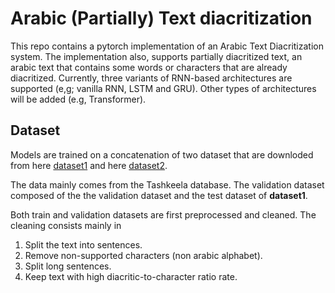# Arabic (Partially) Text diacritization

This repo contains a pytorch implementation of an Arabic Text Diacritization system.
The implementation also, supports partially diacritized text, an arabic text that contains
some words or characters that are already diacritized.
Currently, three variants of RNN-based architectures are supported (e,g; vanilla RNN, LSTM and GRU).
Other types of architectures will be added (e.g, Transformer).

## Dataset

Models are trained on a concatenation of two dataset that are downloded from here [dataset1](https://github.com/AliOsm/arabic-text-diacritization/tree/master/dataset) and here
[dataset2](https://github.com/AliOsm/shakkelha/tree/master/dataset).

The data mainly comes from the Tashkeela database.
The validation dataset composed of the the validation dataset and the test dataset of **dataset1**.

Both train and validation datasets are first preprocessed and cleaned. The cleaning
consists mainly in
1. Split the text into sentences.
2. Remove non-supported characters (non arabic alphabet).
3. Split long sentences.
4. Keep text with high diacritic-to-character ratio rate.

